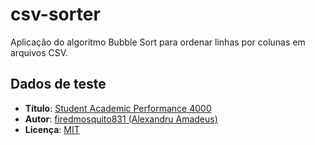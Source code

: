 # csv-sorter

Aplicação do algoritmo Bubble Sort para ordenar linhas por colunas em arquivos CSV.

## Dados de teste

- **Título**: [Student Academic Performance 4000](https://www.kaggle.com/datasets/firedmosquito831/student-academic-performance-simulation-4000)
- **Autor**: [firedmosquito831 (Alexandru Amadeus)](https://www.kaggle.com/firedmosquito831)
- **Licença**: [MIT](https://www.mit.edu/~amini/LICENSE.md)